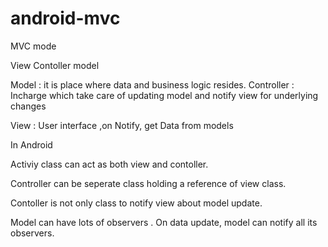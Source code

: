 # android-mvc

MVC mode


View    Contoller   model

Model : it is place where data and business logic resides.
Controller : Incharge which take care of updating model
            and notify view for underlying changes
            
View : User interface ,on Notify, get Data from models

In Android

Activiy class can act as both view and contoller.

Controller can be seperate class holding a reference of view class.

Contoller is not only class to notify view about model update.

Model can have lots of observers . On data update, model can
notify all its observers.



